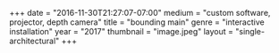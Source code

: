 +++
date = "2016-11-30T21:27:07-07:00"
medium = "custom software, projector, depth camera"
title = "bounding main"
genre = "interactive installation"
year = "2017"
thumbnail = "image.jpeg"
layout = "single-architectural"
+++

